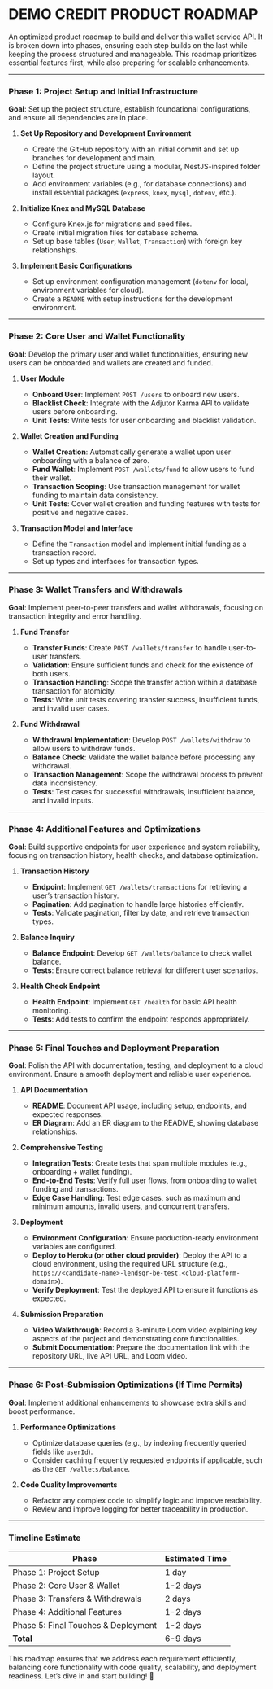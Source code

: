 # DEMO CREDIT PRODUCT ROADMAP

An optimized product roadmap to build and deliver this wallet service API. It is broken down into phases, ensuring each step builds on the last while keeping the process structured and manageable. This roadmap prioritizes essential features first, while also preparing for scalable enhancements.

---

### **Phase 1: Project Setup and Initial Infrastructure**  
**Goal**: Set up the project structure, establish foundational configurations, and ensure all dependencies are in place.

1. **Set Up Repository and Development Environment**
   - Create the GitHub repository with an initial commit and set up branches for development and main.
   - Define the project structure using a modular, NestJS-inspired folder layout.
   - Add environment variables (e.g., for database connections) and install essential packages (`express`, `knex`, `mysql`, `dotenv`, etc.).

2. **Initialize Knex and MySQL Database**
   - Configure Knex.js for migrations and seed files.
   - Create initial migration files for database schema.
   - Set up base tables (`User`, `Wallet`, `Transaction`) with foreign key relationships.

3. **Implement Basic Configurations**
   - Set up environment configuration management (`dotenv` for local, environment variables for cloud).
   - Create a `README` with setup instructions for the development environment.

---

### **Phase 2: Core User and Wallet Functionality**  
**Goal**: Develop the primary user and wallet functionalities, ensuring new users can be onboarded and wallets are created and funded.

1. **User Module**
   - **Onboard User**: Implement `POST /users` to onboard new users.
   - **Blacklist Check**: Integrate with the Adjutor Karma API to validate users before onboarding.
   - **Unit Tests**: Write tests for user onboarding and blacklist validation.

2. **Wallet Creation and Funding**
   - **Wallet Creation**: Automatically generate a wallet upon user onboarding with a balance of zero.
   - **Fund Wallet**: Implement `POST /wallets/fund` to allow users to fund their wallet.
   - **Transaction Scoping**: Use transaction management for wallet funding to maintain data consistency.
   - **Unit Tests**: Cover wallet creation and funding features with tests for positive and negative cases.

3. **Transaction Model and Interface**
   - Define the `Transaction` model and implement initial funding as a transaction record.
   - Set up types and interfaces for transaction types.

---

### **Phase 3: Wallet Transfers and Withdrawals**  
**Goal**: Implement peer-to-peer transfers and wallet withdrawals, focusing on transaction integrity and error handling.

1. **Fund Transfer**
   - **Transfer Funds**: Create `POST /wallets/transfer` to handle user-to-user transfers.
   - **Validation**: Ensure sufficient funds and check for the existence of both users.
   - **Transaction Handling**: Scope the transfer action within a database transaction for atomicity.
   - **Tests**: Write unit tests covering transfer success, insufficient funds, and invalid user cases.

2. **Fund Withdrawal**
   - **Withdrawal Implementation**: Develop `POST /wallets/withdraw` to allow users to withdraw funds.
   - **Balance Check**: Validate the wallet balance before processing any withdrawal.
   - **Transaction Management**: Scope the withdrawal process to prevent data inconsistency.
   - **Tests**: Test cases for successful withdrawals, insufficient balance, and invalid inputs.

---

### **Phase 4: Additional Features and Optimizations**  
**Goal**: Build supportive endpoints for user experience and system reliability, focusing on transaction history, health checks, and database optimization.

1. **Transaction History**
   - **Endpoint**: Implement `GET /wallets/transactions` for retrieving a user’s transaction history.
   - **Pagination**: Add pagination to handle large histories efficiently.
   - **Tests**: Validate pagination, filter by date, and retrieve transaction types.

2. **Balance Inquiry**
   - **Balance Endpoint**: Develop `GET /wallets/balance` to check wallet balance.
   - **Tests**: Ensure correct balance retrieval for different user scenarios.

3. **Health Check Endpoint**
   - **Health Endpoint**: Implement `GET /health` for basic API health monitoring.
   - **Tests**: Add tests to confirm the endpoint responds appropriately.

---

### **Phase 5: Final Touches and Deployment Preparation**  
**Goal**: Polish the API with documentation, testing, and deployment to a cloud environment. Ensure a smooth deployment and reliable user experience.

1. **API Documentation**
   - **README**: Document API usage, including setup, endpoints, and expected responses.
   - **ER Diagram**: Add an ER diagram to the README, showing database relationships.

2. **Comprehensive Testing**
   - **Integration Tests**: Create tests that span multiple modules (e.g., onboarding + wallet funding).
   - **End-to-End Tests**: Verify full user flows, from onboarding to wallet funding and transactions.
   - **Edge Case Handling**: Test edge cases, such as maximum and minimum amounts, invalid users, and concurrent transfers.

3. **Deployment**
   - **Environment Configuration**: Ensure production-ready environment variables are configured.
   - **Deploy to Heroku (or other cloud provider)**: Deploy the API to a cloud environment, using the required URL structure (e.g., `https://<candidate-name>-lendsqr-be-test.<cloud-platform-domain>`).
   - **Verify Deployment**: Test the deployed API to ensure it functions as expected.

4. **Submission Preparation**
   - **Video Walkthrough**: Record a 3-minute Loom video explaining key aspects of the project and demonstrating core functionalities.
   - **Submit Documentation**: Prepare the documentation link with the repository URL, live API URL, and Loom video.

---

### **Phase 6: Post-Submission Optimizations (If Time Permits)**  
**Goal**: Implement additional enhancements to showcase extra skills and boost performance.

1. **Performance Optimizations**
   - Optimize database queries (e.g., by indexing frequently queried fields like `userId`).
   - Consider caching frequently requested endpoints if applicable, such as the `GET /wallets/balance`.

2. **Code Quality Improvements**
   - Refactor any complex code to simplify logic and improve readability.
   - Review and improve logging for better traceability in production.

---

### **Timeline Estimate**

| Phase                              | Estimated Time |
|------------------------------------|----------------|
| Phase 1: Project Setup             | 1 day         |
| Phase 2: Core User & Wallet        | 1-2 days      |
| Phase 3: Transfers & Withdrawals   | 2 days        |
| Phase 4: Additional Features       | 1-2 days      |
| Phase 5: Final Touches & Deployment| 1-2 days      |
| **Total**                          | 6-9 days      |

This roadmap ensures that we address each requirement efficiently, balancing core functionality with code quality, scalability, and deployment readiness. Let’s dive in and start building! 🚀